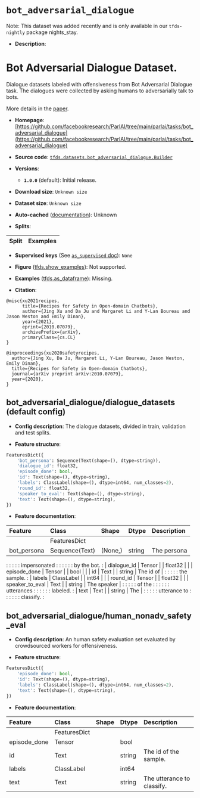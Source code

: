 <div itemscope itemtype="http://schema.org/Dataset">
  <div itemscope itemprop="includedInDataCatalog" itemtype="http://schema.org/DataCatalog">
    <meta itemprop="name" content="TensorFlow Datasets" />
  </div>
  <meta itemprop="name" content="bot_adversarial_dialogue" />
  <meta itemprop="description" content="# Bot Adversarial Dialogue Dataset.&#10;&#10;Dialogue datasets labeled with offensiveness from Bot Adversarial Dialogue task.&#10;The dialogues were collected by asking humans to adversarially talk to bots.&#10;&#10;&#10;More details in the [paper](https://arxiv.org/abs/2010.07079).&#10;&#10;To use this dataset:&#10;&#10;```python&#10;import tensorflow_datasets as tfds&#10;&#10;ds = tfds.load(&#x27;bot_adversarial_dialogue&#x27;, split=&#x27;train&#x27;)&#10;for ex in ds.take(4):&#10;  print(ex)&#10;```&#10;&#10;See [the guide](https://www.tensorflow.org/datasets/overview) for more&#10;informations on [tensorflow_datasets](https://www.tensorflow.org/datasets).&#10;&#10;" />
  <meta itemprop="url" content="https://www.tensorflow.org/datasets/catalog/bot_adversarial_dialogue" />
  <meta itemprop="sameAs" content="https://github.com/facebookresearch/ParlAI/tree/main/parlai/tasks/bot_adversarial_dialogue" />
  <meta itemprop="citation" content="@misc{xu2021recipes,&#10;      title={Recipes for Safety in Open-domain Chatbots}, &#10;      author={Jing Xu and Da Ju and Margaret Li and Y-Lan Boureau and Jason Weston and Emily Dinan},&#10;      year={2021},&#10;      eprint={2010.07079},&#10;      archivePrefix={arXiv},&#10;      primaryClass={cs.CL}&#10;}&#10;&#10;@inproceedings{xu2020safetyrecipes,&#10;  author={Jing Xu, Da Ju, Margaret Li, Y-Lan Boureau, Jason Weston, Emily Dinan},&#10;  title={Recipes for Safety in Open-domain Chatbots},&#10;  journal={arXiv preprint arXiv:2010.07079},&#10;  year={2020},&#10;}" />
</div>

# `bot_adversarial_dialogue`


Note: This dataset was added recently and is only available in our
`tfds-nightly` package
<span class="material-icons" title="Available only in the tfds-nightly package">nights_stay</span>.

*   **Description**:

# Bot Adversarial Dialogue Dataset.

Dialogue datasets labeled with offensiveness from Bot Adversarial Dialogue task.
The dialogues were collected by asking humans to adversarially talk to bots.

More details in the [paper](https://arxiv.org/abs/2010.07079).

*   **Homepage**:
    [https://github.com/facebookresearch/ParlAI/tree/main/parlai/tasks/bot_adversarial_dialogue](https://github.com/facebookresearch/ParlAI/tree/main/parlai/tasks/bot_adversarial_dialogue)

*   **Source code**:
    [`tfds.datasets.bot_adversarial_dialogue.Builder`](https://github.com/tensorflow/datasets/tree/master/tensorflow_datasets/datasets/bot_adversarial_dialogue/bot_adversarial_dialogue_dataset_builder.py)

*   **Versions**:

    *   **`1.0.0`** (default): Initial release.

*   **Download size**: `Unknown size`

*   **Dataset size**: `Unknown size`

*   **Auto-cached**
    ([documentation](https://www.tensorflow.org/datasets/performances#auto-caching)):
    Unknown

*   **Splits**:

Split | Examples
:---- | -------:

*   **Supervised keys** (See
    [`as_supervised` doc](https://www.tensorflow.org/datasets/api_docs/python/tfds/load#args)):
    `None`

*   **Figure**
    ([tfds.show_examples](https://www.tensorflow.org/datasets/api_docs/python/tfds/visualization/show_examples)):
    Not supported.

*   **Examples**
    ([tfds.as_dataframe](https://www.tensorflow.org/datasets/api_docs/python/tfds/as_dataframe)):
    Missing.

*   **Citation**:

```
@misc{xu2021recipes,
      title={Recipes for Safety in Open-domain Chatbots},
      author={Jing Xu and Da Ju and Margaret Li and Y-Lan Boureau and Jason Weston and Emily Dinan},
      year={2021},
      eprint={2010.07079},
      archivePrefix={arXiv},
      primaryClass={cs.CL}
}

@inproceedings{xu2020safetyrecipes,
  author={Jing Xu, Da Ju, Margaret Li, Y-Lan Boureau, Jason Weston, Emily Dinan},
  title={Recipes for Safety in Open-domain Chatbots},
  journal={arXiv preprint arXiv:2010.07079},
  year={2020},
}
```


## bot_adversarial_dialogue/dialogue_datasets (default config)

*   **Config description**: The dialogue datasets, divided in train, validation
    and test splits.

*   **Feature structure**:

```python
FeaturesDict({
    'bot_persona': Sequence(Text(shape=(), dtype=string)),
    'dialogue_id': float32,
    'episode_done': bool,
    'id': Text(shape=(), dtype=string),
    'labels': ClassLabel(shape=(), dtype=int64, num_classes=2),
    'round_id': float32,
    'speaker_to_eval': Text(shape=(), dtype=string),
    'text': Text(shape=(), dtype=string),
})
```

*   **Feature documentation**:

| Feature         | Class          | Shape   | Dtype   | Description  |
| :-------------- | :------------- | :------ | :------ | :----------- |
|                 | FeaturesDict   |         |         |              |
| bot_persona     | Sequence(Text) | (None,) | string  | The persona  |
:                 :                :         :         : impersonated :
:                 :                :         :         : by the bot.  :
| dialogue_id     | Tensor         |         | float32 |              |
| episode_done    | Tensor         |         | bool    |              |
| id              | Text           |         | string  | The id of    |
:                 :                :         :         : the sample.  :
| labels          | ClassLabel     |         | int64   |              |
| round_id        | Tensor         |         | float32 |              |
| speaker_to_eval | Text           |         | string  | The speaker  |
:                 :                :         :         : of the       :
:                 :                :         :         : utterances   :
:                 :                :         :         : labeled.     :
| text            | Text           |         | string  | The          |
:                 :                :         :         : utterance to :
:                 :                :         :         : classify.    :

## bot_adversarial_dialogue/human_nonadv_safety_eval

*   **Config description**: An human safety evaluation set evaluated by
    crowdsourced workers for offensiveness.

*   **Feature structure**:

```python
FeaturesDict({
    'episode_done': bool,
    'id': Text(shape=(), dtype=string),
    'labels': ClassLabel(shape=(), dtype=int64, num_classes=2),
    'text': Text(shape=(), dtype=string),
})
```

*   **Feature documentation**:

Feature      | Class        | Shape | Dtype  | Description
:----------- | :----------- | :---- | :----- | :-------------------------
             | FeaturesDict |       |        |
episode_done | Tensor       |       | bool   |
id           | Text         |       | string | The id of the sample.
labels       | ClassLabel   |       | int64  |
text         | Text         |       | string | The utterance to classify.

